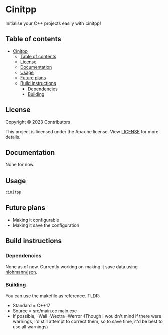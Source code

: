 # Cinitpp

Initialise your C++ projects easily with cinitpp!

## Table of contents

- [Cinitpp](#cinitpp)
  - [Table of contents](#table-of-contents)
  - [License](#license)
  - [Documentation](#documentation)
  - [Usage](#usage)
  - [Future plans](#future-plans)
  - [Build instructions](#build-instructions)
    - [Dependencies](#dependencies)
    - [Building](#building)


## License

Copyright © 2023 Contributors

This project is licensed under the Apache license. View [LICENSE](https://github.com/Renjian-buchai/cinitpp/blob/main/LICENSE) for more details.

## Documentation

None for now.

## Usage

```c++
cinitpp
```

## Future plans

- Making it configurable
- Making it save the configuration

## Build instructions

### Dependencies

None as of now. Currently working on making it save data using [nlohmann/json](https://github.com/nlohmann/json).

### Building

You can use the makefile as reference. TLDR:

- Standard = C++17
- Source = src/main.cc main.exe
- If possible, -Wall -Wextra -Werror (Though I wouldn't mind if there were warnings, I'd still attempt to correct them, so to save time, it'd be best to use all warnings)
